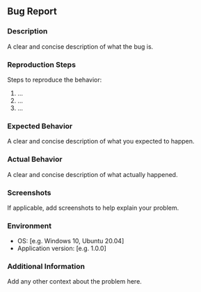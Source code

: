 ## Bug Report

### Description

A clear and concise description of what the bug is.

### Reproduction Steps

Steps to reproduce the behavior:

1. ...
2. ...
3. ...

### Expected Behavior

A clear and concise description of what you expected to happen.

### Actual Behavior

A clear and concise description of what actually happened.

### Screenshots

If applicable, add screenshots to help explain your problem.

### Environment

- OS: [e.g. Windows 10, Ubuntu 20.04]
- Application version: [e.g. 1.0.0]

### Additional Information

Add any other context about the problem here.

